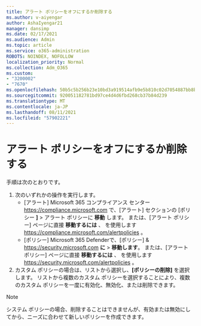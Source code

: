 ```yaml
---
title: アラート ポリシーをオフにするか削除する
ms.author: v-aiyengar
author: AshaIyengar21
manager: dansimp
ms.date: 02/17/2021
ms.audience: Admin
ms.topic: article
ms.service: o365-administration
ROBOTS: NOINDEX, NOFOLLOW
localization_priority: Normal
ms.collection: Adm_O365
ms.custom:
- "3200002"
- "7670"
ms.openlocfilehash: 50b5c5b256b23e10bd3a919514afb9e5b810c02d7054887bb8bb191e21a0c81e
ms.sourcegitcommit: 920051182781bd97ce4d4d6fbd268cb37b84d239
ms.translationtype: MT
ms.contentlocale: ja-JP
ms.lasthandoff: 08/11/2021
ms.locfileid: "57902221"
---
```

# <a name="turn-off-or-delete-alert-policies"></a>アラート ポリシーをオフにするか削除する

手順は次のとおりです。

1. 次のいずれかの操作を実行します。
   - [アラート] Microsoft 365 コンプライアンス センター <https://compliance.microsoft.com> で、[アラート] セクションの [ポリシー **]** \> アラート ポリシーに **移動** します。 または、[アラート ポリシー] ページに直接 **移動するには** 、 を使用します <https://compliance.microsoft.com/alertpolicies> 。
   - [ポリシー] Microsoft 365 Defenderで、[ポリシー] & <https://security.microsoft.com> **に** \> **移動します**。 または、[アラート ポリシー] ページに直接 **移動するには** 、 を使用します <https://security.microsoft.com/alertpolicies> 。
2. カスタム ポリシーの場合は、リストから選択し、**[ポリシーの削除]** を選択します。 リストから複数のカスタム ポリシーを選択することにより、複数のカスタム ポリシーを一度に有効化、無効化、または削除できます。

> [!NOTE]
> システム ポリシーの場合、削除することはできませんが、有効または無効にしてから、ニーズに合わせて新しいポリシーを作成できます。
